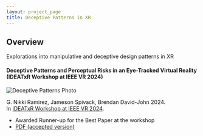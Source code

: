 ```yaml
---
layout: project_page
title: Deceptive Patterns in XR
---
```


## Overview

Explorations into manipulative and deceptive design patterns in XR

#### Deceptive Patterns and Perceptual Risks in an Eye-Tracked Virtual Reality (IDEATxR Workshop at IEEE VR 2024)

![Deceptive Patterns Photo]({{root_url}}/assets/images/projects/deceptive-patterns.png)

G. Nikki Ramirez, Jameson Spivack, Brendan David-John 2024.\
In [IDEATxR Workshop at IEEE VR 2024](http://www.leelisle.com/ideatexr-vr24/).

 - Awarded Runner-up for the Best Paper at the workshop
 - [PDF (accepted version)]({{root_url}}/assets/pdfs/Deceptive_Patterns.pdf)